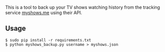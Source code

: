 This is a tool to back up your TV shows watching history from the tracking
service [myshows.me](https://myshows.me/) using their API.

Usage
-----

    $ sudo pip install -r requirements.txt
    $ python myshows_backup.py username > myshows.json
